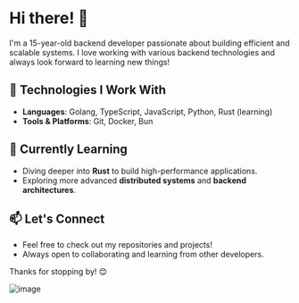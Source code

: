 # Hi there! 👋

I'm a 15-year-old backend developer passionate about building efficient and scalable systems. I love working with various backend technologies and always look forward to learning new things!

## 🚀 Technologies I Work With
- **Languages**: Golang, TypeScript, JavaScript, Python, Rust (learning)
- **Tools & Platforms**: Git, Docker, Bun

## 🌱 Currently Learning
- Diving deeper into **Rust** to build high-performance applications.
- Exploring more advanced **distributed systems** and **backend architectures**.

## 📫 Let's Connect
- Feel free to check out my repositories and projects!
- Always open to collaborating and learning from other developers.

Thanks for stopping by! 😊


![image](https://githubstatssomething-git-main-ceeq9717s-projects.vercel.app/api?username=ryzmae&show_icons=true&theme=dark#gh-dark-mode-only)
